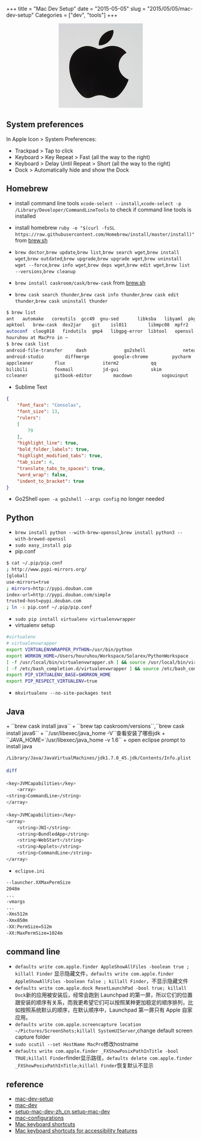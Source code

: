 +++
title = "Mac Dev Setup"
date = "2015-05-05"
slug = "2015/05/05/mac-dev-setup"
Categories = ["dev", "tools"]
+++
<p><center><img src="/images/apple_mac_logo.jpg" width=225 height=225/></center></p>

<h2 id="system-preferences">System preferences</h2>

In Apple Icon > System Preferences:

+ Trackpad > Tap to click
+ Keyboard > Key Repeat > Fast (all the way to the right)
+ Keyboard > Delay Until Repeat > Short (all the way to the right)
+ Dock > Automatically hide and show the Dock

<!-- more -->

<h2 id="homebrew">Homebrew</h2>

+ install command line tools ``xcode-select --install``,``xcode-select -p
/Library/Developer/CommandLineTools`` to check if command line tools is installed

+ install homebrew ``ruby -e "$(curl -fsSL https://raw.githubusercontent.com/Homebrew/install/master/install)"`` from [brew.sh](http://brew.sh/)

+ ``brew doctor``,``brew update``,``brew list``,``brew search wget``,``brew install wget``,``brew outdated``,``brew upgrade``,``brew upgrade wget``,``brew uninstall wget --force``,``brew info wget``,``brew deps wget``,``brew edit wget``,``brew list --versions``,``brew cleanup``

+ ``brew install caskroom/cask/brew-cask`` from [brew.sh](https://brew.sh/index_zh-cn)
+ ``brew cask search thunder``,``brew cask info thunder``,``brew cask edit thunder``,``brew cask uninstall thunder``

```bash
$ brew list
ant	  automake   coreutils	gcc49  gnu-sed	     libksba   libyaml	pkg-config  tig
apktool   brew-cask  dex2jar	git    isl011	     libmpc08  mpfr2	readline    tree
autoconf  cloog018   findutils	gmp4   libgpg-error  libtool   openssl	rename	    wget
houruhou at MacPro in ~
$ brew cask list
android-file-transfer	  dash			    go2shell		      neteasemusic		sublime-text
android-studio		  diffmerge		    google-chrome	      pycharm			vlc
appcleaner		  flux			    iterm2		      qq
bilibili		  foxmail		    jd-gui		      skim
ccleaner		  gitbook-editor	    macdown		      sogouinput
```

+ Sublime Text

```json
{
    "font_face": "Consolas",
    "font_size": 13,
    "rulers":
    [
        79
    ],
    "highlight_line": true,
    "bold_folder_labels": true,
    "highlight_modified_tabs": true,
    "tab_size": 4,
    "translate_tabs_to_spaces": true,
    "word_wrap": false,
    "indent_to_bracket": true
}
```

+ Go2Shell ``open -a go2shell --args config`` no longer needed

<h2 id="python">Python</h2>

+ ``brew install python --with-brew-openssl``,``brew install python3 --with-brewed-openssl``
+ ``sudo easy_install pip``
+ pip.conf

```bash
$ cat ~/.pip/pip.conf
; http://www.pypi-mirrors.org/
[global]
use-mirrors=true
; mirrors=http://pypi.douban.com
index-url=http://pypi.douban.com/simple
trusted-host=pypi.douban.com
; ln -s pip.conf ~/.pip/pip.conf
```

+ ``sudo pip install virtualenv virtualenvwrapper``
+ virtualenv setup

```bash
#virtualenv
# virtualenvwrapper
export VIRTUALENVWRAPPER_PYTHON=/usr/bin/python
export WORKON_HOME=/Users/houruhou/Workspace/Solarex/PythonWorkspace
[ -f /usr/local/bin/virtualenvwrapper.sh ] && source /usr/local/bin/virtualenvwrapper.sh
[ -f /etc/bash_completion.d/virtualenvwrapper ] && source /etc/bash_completion.d/virtualenvwrapper
export PIP_VIRTUALENV_BASE=$WORKON_HOME
export PIP_RESPECT_VIRTUALENV=true
```

+ ``mkvirtualenv --no-site-packages test``

<h2 id="java">Java</h2>
+ ``brew cask install java``
+ ``brew tap caskroom/versions``,``brew cask install java6``
+ ``/usr/libexec/java_home -V``查看安装了哪些jdk
+ ``JAVA_HOME=`/usr/libexec/java_home -v 1.6``
+ open eclipse prompt to install java

```bash
/Library/Java/JavaVirtualMachines/jdk1.7.0_45.jdk/Contents/Info.plist

diff

<key>JVMCapabilities</key>
    <array>
<string>CommandLine</string>
</array>

<key>JVMCapabilities</key>
<array>
    <string>JNI</string>
    <string>BundledApp</string>
    <string>WebStart</string>
    <string>Applets</string>
    <string>CommandLine</string>
</array>
```

+ ``eclipse.ini``

```bash
--launcher.XXMaxPermSize
2048m
...
-vmargs
...
-Xms512m
-Xmx850m
-XX:PermSize=512m
-XX:MaxPermSize=1024m
```

<h2 id="command-line">command line</h2>

+ ``defaults write com.apple.finder AppleShowAllFiles -boolean true ; killall Finder`` 显示隐藏文件，``defaults write com.apple.finder AppleShowAllFiles -boolean false ; killall Finder``，不显示隐藏文件
+ ``defaults write com.apple.dock ResetLaunchPad -bool true; killall Dock``新的应用被安装后，经常会跑到 Launchpad 的第一屏，所以它们的位置跟安装的顺序有关系，而我更希望它们可以按照某种更加稳定的顺序排列，比如按照系统默认的顺序，在默认顺序中，Launchpad 第一屏只有 Apple 自家应用。
+ ``defaults write com.apple.screencapture location ~/Pictures/ScreenShots;killall SystemUIServer``,change default screen capture folder
+ ``sudo scutil --set HostName MacPro``修改hostname
+ ``defaults write com.apple.finder _FXShowPosixPathInTitle -bool TRUE;killall Finder``finder显示路径，``defaults delete com.apple.finder _FXShowPosixPathInTitle;killall Finder``恢复默认不显示

<h2 id="reference">reference</h2>

+ [mac-dev-setup](https://github.com/nicolashery/mac-dev-setup)
+ [mac-dev](https://github.com/pubyun/macdev)
+ [setup-mac-dev-zh_cn](https://aaaaaashu.gitbooks.io/mac-dev-setup/content/SystemPreferences/index.html),[setup-mac-dev](http://sourabhbajaj.com/mac-setup/)
+ [mac-configurations](https://github.com/solarex/macconfigurations)
+ [Mac keyboard shortcuts](https://support.apple.com/en-us/HT201236)
+ [Mac keyboard shortcuts for accessibility features](https://support.apple.com/en-us/HT204434)





